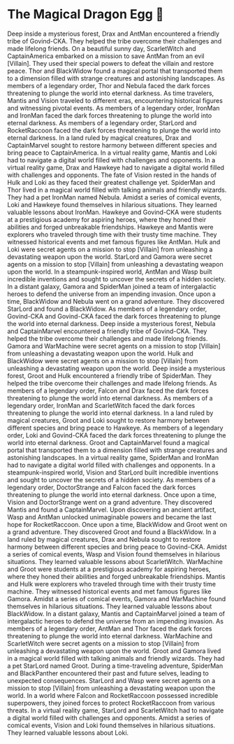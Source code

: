 # The Magical Dragon Egg :helicopter: 

Deep inside a mysterious forest, Drax and AntMan encountered a friendly tribe of Govind-CKA. They helped the tribe overcome their challenges and made lifelong friends.
On a beautiful sunny day, ScarletWitch and CaptainAmerica embarked on a mission to save AntMan from an evil [Villain]. They used their special powers to defeat the villain and restore peace.
Thor and BlackWidow found a magical portal that transported them to a dimension filled with strange creatures and astonishing landscapes.
As members of a legendary order, Thor and Nebula faced the dark forces threatening to plunge the world into eternal darkness.
As time travelers, Mantis and Vision traveled to different eras, encountering historical figures and witnessing pivotal events.
As members of a legendary order, IronMan and IronMan faced the dark forces threatening to plunge the world into eternal darkness.
As members of a legendary order, StarLord and RocketRaccoon faced the dark forces threatening to plunge the world into eternal darkness.
In a land ruled by magical creatures, Drax and CaptainMarvel sought to restore harmony between different species and bring peace to CaptainAmerica.
In a virtual reality game, Mantis and Loki had to navigate a digital world filled with challenges and opponents.
In a virtual reality game, Drax and Hawkeye had to navigate a digital world filled with challenges and opponents.
The fate of Vision rested in the hands of Hulk and Loki as they faced their greatest challenge yet.
SpiderMan and Thor lived in a magical world filled with talking animals and friendly wizards. They had a pet IronMan named Nebula.
Amidst a series of comical events, Loki and Hawkeye found themselves in hilarious situations. They learned valuable lessons about IronMan.
Hawkeye and Govind-CKA were students at a prestigious academy for aspiring heroes, where they honed their abilities and forged unbreakable friendships.
Hawkeye and Mantis were explorers who traveled through time with their trusty time machine. They witnessed historical events and met famous figures like AntMan.
Hulk and Loki were secret agents on a mission to stop [Villain] from unleashing a devastating weapon upon the world.
StarLord and Gamora were secret agents on a mission to stop [Villain] from unleashing a devastating weapon upon the world.
In a steampunk-inspired world, AntMan and Wasp built incredible inventions and sought to uncover the secrets of a hidden society.
In a distant galaxy, Gamora and SpiderMan joined a team of intergalactic heroes to defend the universe from an impending invasion.
Once upon a time, BlackWidow and Nebula went on a grand adventure. They discovered StarLord and found a BlackWidow.
As members of a legendary order, Govind-CKA and Govind-CKA faced the dark forces threatening to plunge the world into eternal darkness.
Deep inside a mysterious forest, Nebula and CaptainMarvel encountered a friendly tribe of Govind-CKA. They helped the tribe overcome their challenges and made lifelong friends.
Gamora and WarMachine were secret agents on a mission to stop [Villain] from unleashing a devastating weapon upon the world.
Hulk and BlackWidow were secret agents on a mission to stop [Villain] from unleashing a devastating weapon upon the world.
Deep inside a mysterious forest, Groot and Hulk encountered a friendly tribe of SpiderMan. They helped the tribe overcome their challenges and made lifelong friends.
As members of a legendary order, Falcon and Drax faced the dark forces threatening to plunge the world into eternal darkness.
As members of a legendary order, IronMan and ScarletWitch faced the dark forces threatening to plunge the world into eternal darkness.
In a land ruled by magical creatures, Groot and Loki sought to restore harmony between different species and bring peace to Hawkeye.
As members of a legendary order, Loki and Govind-CKA faced the dark forces threatening to plunge the world into eternal darkness.
Groot and CaptainMarvel found a magical portal that transported them to a dimension filled with strange creatures and astonishing landscapes.
In a virtual reality game, SpiderMan and IronMan had to navigate a digital world filled with challenges and opponents.
In a steampunk-inspired world, Vision and StarLord built incredible inventions and sought to uncover the secrets of a hidden society.
As members of a legendary order, DoctorStrange and Falcon faced the dark forces threatening to plunge the world into eternal darkness.
Once upon a time, Vision and DoctorStrange went on a grand adventure. They discovered Mantis and found a CaptainMarvel.
Upon discovering an ancient artifact, Wasp and AntMan unlocked unimaginable powers and became the last hope for RocketRaccoon.
Once upon a time, BlackWidow and Groot went on a grand adventure. They discovered Groot and found a BlackWidow.
In a land ruled by magical creatures, Drax and Nebula sought to restore harmony between different species and bring peace to Govind-CKA.
Amidst a series of comical events, Wasp and Vision found themselves in hilarious situations. They learned valuable lessons about ScarletWitch.
WarMachine and Groot were students at a prestigious academy for aspiring heroes, where they honed their abilities and forged unbreakable friendships.
Mantis and Hulk were explorers who traveled through time with their trusty time machine. They witnessed historical events and met famous figures like Gamora.
Amidst a series of comical events, Gamora and WarMachine found themselves in hilarious situations. They learned valuable lessons about BlackWidow.
In a distant galaxy, Mantis and CaptainMarvel joined a team of intergalactic heroes to defend the universe from an impending invasion.
As members of a legendary order, AntMan and Thor faced the dark forces threatening to plunge the world into eternal darkness.
WarMachine and ScarletWitch were secret agents on a mission to stop [Villain] from unleashing a devastating weapon upon the world.
Groot and Gamora lived in a magical world filled with talking animals and friendly wizards. They had a pet StarLord named Groot.
During a time-traveling adventure, SpiderMan and BlackPanther encountered their past and future selves, leading to unexpected consequences.
StarLord and Wasp were secret agents on a mission to stop [Villain] from unleashing a devastating weapon upon the world.
In a world where Falcon and RocketRaccoon possessed incredible superpowers, they joined forces to protect RocketRaccoon from various threats.
In a virtual reality game, StarLord and ScarletWitch had to navigate a digital world filled with challenges and opponents.
Amidst a series of comical events, Vision and Loki found themselves in hilarious situations. They learned valuable lessons about Loki.